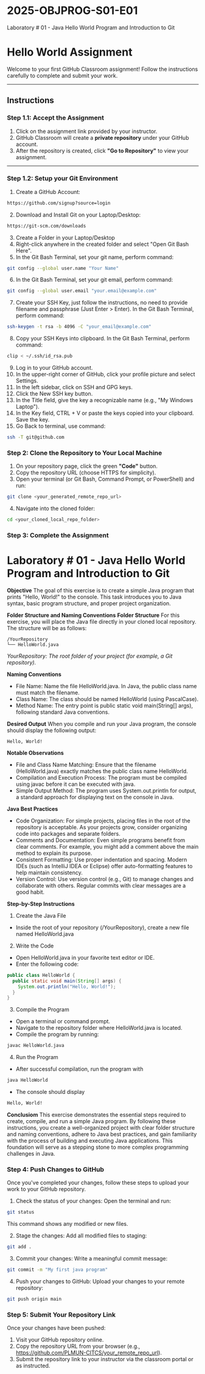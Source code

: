 # 2025-OBJPROG-S01-E01
Laboratory # 01 - Java Hello World Program and Introduction to Git

# **Hello World Assignment**

Welcome to your first GitHub Classroom assignment! Follow the instructions carefully to complete and submit your work.

---

## **Instructions**

### **Step 1.1: Accept the Assignment**

1. Click on the assignment link provided by your instructor.
2. GitHub Classroom will create a **private repository** under your GitHub account.
3. After the repository is created, click **"Go to Repository"** to view your assignment.

---

### **Step 1.2: Setup your Git Environment**
1. Create a GitHub Account:
```bash
https://github.com/signup?source=login
```
   
2. Download and Install Git on your Laptop/Desktop:
```bash
https://git-scm.com/downloads
```

3. Create a Folder in your Laptop/Desktop
4. Right-click anywhere in the created folder and select "Open Git Bash Here".
5. In the Git Bash Terminal, set your git name, perform command:
```bash
git config --global user.name "Your Name"
```

6. In the Git Bash Terminal, set your git email, perform command:
```bash
git config --global user.email "your.email@example.com"
```

7. Create your SSH Key, just follow the instructions, no need to provide filename and passphrase (Just Enter > Enter). In the Git Bash Terminal, perform command:
```bash
ssh-keygen -t rsa -b 4096 -C "your_email@example.com"
```

8. Copy your SSH Keys into clipboard. In the Git Bash Terminal, perform command:
```bash
clip < ~/.ssh/id_rsa.pub
```

9. Log in to your GitHub account.
10. In the upper-right corner of GitHub, click your profile picture and select Settings.
11. In the left sidebar, click on SSH and GPG keys.
12. Click the New SSH key button.
13. In the Title field, give the key a recognizable name (e.g., "My Windows Laptop").
14. In the Key field, CTRL + V or paste the keys copied into your clipboard. Save the key.
15. Go Back to terminal, use command:
```bash
ssh -T git@github.com
```

### **Step 2: Clone the Repository to Your Local Machine**

1. On your repository page, click the green **"Code"** button.
2. Copy the repository URL (choose HTTPS for simplicity).
3. Open your terminal (or Git Bash, Command Prompt, or PowerShell) and run:

```bash
git clone <your_generated_remote_repo_url>
```

4. Navigate into the cloned folder:

```bash
cd <your_cloned_local_repo_folder>
```

### **Step 3: Complete the Assignment**

# **Laboratory # 01 - Java Hello World Program and Introduction to Git**

**Objective**
The goal of this exercise is to create a simple Java program that prints "Hello, World!" to the console. This task introduces you to Java syntax, basic program structure, and proper project organization.

**Folder Structure and Naming Conventions**
**Folder Structure**
For this exercise, you will place the Java file directly in your cloned local repository. The structure will be as follows:
```
/YourRepository
└── HelloWorld.java
```
*YourRepository: The root folder of your project (for example, a Git repository).*

**Naming Conventions**
- File Name: Name the file HelloWorld.java. In Java, the public class name must match the filename.
- Class Name: The class should be named HelloWorld (using PascalCase).
- Method Name: The entry point is public static void main(String[] args), following standard Java conventions.

**Desired Output**
When you compile and run your Java program, the console should display the following output:
```
Hello, World!
```

**Notable Observations**
- File and Class Name Matching: Ensure that the filename (HelloWorld.java) exactly matches the public class name HelloWorld.
- Compilation and Execution Process: The program must be compiled using javac before it can be executed with java.
- Simple Output Method: The program uses System.out.println for output, a standard approach for displaying text on the console in Java.

**Java Best Practices**
- Code Organization: For simple projects, placing files in the root of the repository is acceptable. As your projects grow, consider organizing code into packages and separate folders.
- Comments and Documentation: Even simple programs benefit from clear comments. For example, you might add a comment above the main method to explain its purpose.
- Consistent Formatting: Use proper indentation and spacing. Modern IDEs (such as IntelliJ IDEA or Eclipse) offer auto-formatting features to help maintain consistency.
- Version Control: Use version control (e.g., Git) to manage changes and collaborate with others. Regular commits with clear messages are a good habit.

**Step-by-Step Instructions**

1. Create the Java File
- Inside the root of your repository (/YourRepository), create a new file named HelloWorld.java

2. Write the Code
- Open HelloWorld.java in your favorite text editor or IDE.
- Enter the following code:
```java
public class HelloWorld {
  public static void main(String[] args) {
    System.out.println("Hello, World!");
  }
}
```

3. Compile the Program
- Open a terminal or command prompt.
- Navigate to the repository folder where HelloWorld.java is located.
- Compile the program by running:
```bash
javac HelloWorld.java
```

4. Run the Program
- After successful compilation, run the program with
```bash
java HelloWorld
```
- The console should display
```bash
Hello, World!
```

**Conclusiom**
This exercise demonstrates the essential steps required to create, compile, and run a simple Java program. By following these instructions, you create a well-organized project with clear folder structure and naming conventions, adhere to Java best practices, and gain familiarity with the process of building and executing Java applications. This foundation will serve as a stepping stone to more complex programming challenges in Java.

### **Step 4: Push Changes to GitHub**
Once you've completed your changes, follow these steps to upload your work to your GitHub repository.

1. Check the status of your changes:
Open the terminal and run:

```bash
git status
```
This command shows any modified or new files.

2. Stage the changes:
Add all modified files to staging:

```bash
git add .
```

3. Commit your changes:
Write a meaningful commit message:

```bash
git commit -m "My first java program"
```

4. Push your changes to GitHub:
Upload your changes to your remote repository:

```bash
git push origin main
```

### **Step 5: Submit Your Repository Link**
Once your changes have been pushed:
1. Visit your GitHub repository online.
2. Copy the repository URL from your browser (e.g., https://github.com/PLMUN-CITCS/your_remote_repo_url).
3. Submit the repository link to your instructor via the classroom portal or as instructed.

